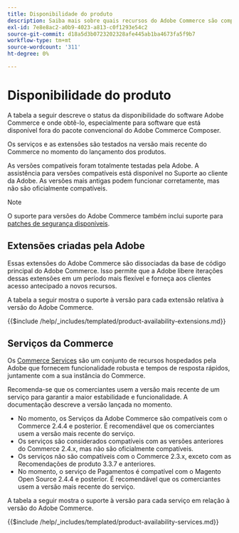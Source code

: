 ```yaml
---
title: Disponibilidade do produto
description: Saiba mais sobre quais recursos do Adobe Commerce são compatíveis no momento e verifique sua compatibilidade com versões específicas do Adobe Commerce.
exl-id: 7e8e8ac2-a0b9-4023-a813-c0f1293e54c2
source-git-commit: d18a5d3b0723202328afe445ab1ba4673fa5f9b7
workflow-type: tm+mt
source-wordcount: '311'
ht-degree: 0%

---
```


# Disponibilidade do produto

A tabela a seguir descreve o status da disponibilidade do software Adobe Commerce e onde obtê-lo, especialmente para software que está disponível fora do pacote convencional do Adobe Commerce Composer.

Os serviços e as extensões são testados na versão mais recente do Commerce no momento do lançamento dos produtos.

As versões compatíveis foram totalmente testadas pela Adobe. A assistência para versões compatíveis está disponível no Suporte ao cliente da Adobe. As versões mais antigas podem funcionar corretamente, mas não são oficialmente compatíveis.

>[!NOTE]
>
>O suporte para versões do Adobe Commerce também inclui suporte para [patches de segurança disponíveis](versions.md).

## Extensões criadas pela Adobe

Essas extensões do Adobe Commerce são dissociadas da base de código principal do Adobe Commerce. Isso permite que a Adobe libere iterações dessas extensões em um período mais flexível e forneça aos clientes acesso antecipado a novos recursos.

A tabela a seguir mostra o suporte à versão para cada extensão relativa à versão do Adobe Commerce.

{{$include /help/_includes/templated/product-availability-extensions.md}}

## Serviços da Commerce

Os [Commerce Services](https://experienceleague.adobe.com/docs/commerce/user-guides/home.html?lang=pt-BR) são um conjunto de recursos hospedados pela Adobe que fornecem funcionalidade robusta e tempos de resposta rápidos, juntamente com a sua instância do Commerce.

Recomenda-se que os comerciantes usem a versão mais recente de um serviço para garantir a maior estabilidade e funcionalidade. A documentação descreve a versão lançada no momento.

* No momento, os Serviços da Adobe Commerce são compatíveis com o Commerce 2.4.4 e posterior. É recomendável que os comerciantes usem a versão mais recente do serviço.
* Os serviços são considerados compatíveis com as versões anteriores do Commerce 2.4.x, mas não são oficialmente compatíveis.
* Os serviços não são compatíveis com o Commerce 2.3.x, exceto com as Recomendações de produto 3.3.7 e anteriores.
* No momento, o serviço de Pagamentos é compatível com o Magento Open Source 2.4.4 e posterior. É recomendável que os comerciantes usem a versão mais recente do serviço.

A tabela a seguir mostra o suporte à versão para cada serviço em relação à versão do Adobe Commerce.

{{$include /help/_includes/templated/product-availability-services.md}}

<!-- Last updated from includes: 2025-09-23 12:01:22 -->
